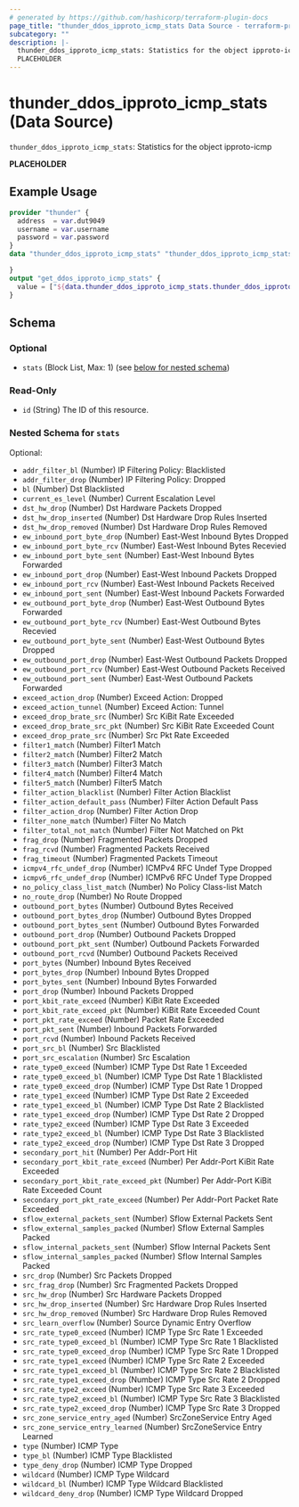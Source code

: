 ```yaml
---
# generated by https://github.com/hashicorp/terraform-plugin-docs
page_title: "thunder_ddos_ipproto_icmp_stats Data Source - terraform-provider-thunder"
subcategory: ""
description: |-
  thunder_ddos_ipproto_icmp_stats: Statistics for the object ipproto-icmp
  PLACEHOLDER
---
```


# thunder_ddos_ipproto_icmp_stats (Data Source)

`thunder_ddos_ipproto_icmp_stats`: Statistics for the object ipproto-icmp

__PLACEHOLDER__

## Example Usage

```terraform
provider "thunder" {
  address  = var.dut9049
  username = var.username
  password = var.password
}
data "thunder_ddos_ipproto_icmp_stats" "thunder_ddos_ipproto_icmp_stats" {

}
output "get_ddos_ipproto_icmp_stats" {
  value = ["${data.thunder_ddos_ipproto_icmp_stats.thunder_ddos_ipproto_icmp_stats}"]
}
```

<!-- schema generated by tfplugindocs -->
## Schema

### Optional

- `stats` (Block List, Max: 1) (see [below for nested schema](#nestedblock--stats))

### Read-Only

- `id` (String) The ID of this resource.

<a id="nestedblock--stats"></a>
### Nested Schema for `stats`

Optional:

- `addr_filter_bl` (Number) IP Filtering Policy: Blacklisted
- `addr_filter_drop` (Number) IP Filtering Policy: Dropped
- `bl` (Number) Dst Blacklisted
- `current_es_level` (Number) Current Escalation Level
- `dst_hw_drop` (Number) Dst Hardware Packets Dropped
- `dst_hw_drop_inserted` (Number) Dst Hardware Drop Rules Inserted
- `dst_hw_drop_removed` (Number) Dst Hardware Drop Rules Removed
- `ew_inbound_port_byte_drop` (Number) East-West Inbound Bytes Dropped
- `ew_inbound_port_byte_rcv` (Number) East-West Inbound Bytes Recevied
- `ew_inbound_port_byte_sent` (Number) East-West Inbound Bytes Forwarded
- `ew_inbound_port_drop` (Number) East-West Inbound Packets Dropped
- `ew_inbound_port_rcv` (Number) East-West Inbound Packets Received
- `ew_inbound_port_sent` (Number) East-West Inbound Packets Forwarded
- `ew_outbound_port_byte_drop` (Number) East-West Outbound Bytes Forwarded
- `ew_outbound_port_byte_rcv` (Number) East-West Outbound Bytes Recevied
- `ew_outbound_port_byte_sent` (Number) East-West Outbound Bytes Dropped
- `ew_outbound_port_drop` (Number) East-West Outbound Packets Dropped
- `ew_outbound_port_rcv` (Number) East-West Outbound Packets Received
- `ew_outbound_port_sent` (Number) East-West Outbound Packets Forwarded
- `exceed_action_drop` (Number) Exceed Action: Dropped
- `exceed_action_tunnel` (Number) Exceed Action: Tunnel
- `exceed_drop_brate_src` (Number) Src KiBit Rate Exceeded
- `exceed_drop_brate_src_pkt` (Number) Src KiBit Rate Exceeded Count
- `exceed_drop_prate_src` (Number) Src Pkt Rate Exceeded
- `filter1_match` (Number) Filter1 Match
- `filter2_match` (Number) Filter2 Match
- `filter3_match` (Number) Filter3 Match
- `filter4_match` (Number) Filter4 Match
- `filter5_match` (Number) Filter5 Match
- `filter_action_blacklist` (Number) Filter Action Blacklist
- `filter_action_default_pass` (Number) Filter Action Default Pass
- `filter_action_drop` (Number) Filter Action Drop
- `filter_none_match` (Number) Filter No Match
- `filter_total_not_match` (Number) Filter Not Matched on Pkt
- `frag_drop` (Number) Fragmented Packets Dropped
- `frag_rcvd` (Number) Fragmented Packets Received
- `frag_timeout` (Number) Fragmented Packets Timeout
- `icmpv4_rfc_undef_drop` (Number) ICMPv4 RFC Undef Type Dropped
- `icmpv6_rfc_undef_drop` (Number) ICMPv6 RFC Undef Type Dropped
- `no_policy_class_list_match` (Number) No Policy Class-list Match
- `no_route_drop` (Number) No Route Dropped
- `outbound_port_bytes` (Number) Outbound Bytes Received
- `outbound_port_bytes_drop` (Number) Outbound Bytes Dropped
- `outbound_port_bytes_sent` (Number) Outbound Bytes Forwarded
- `outbound_port_drop` (Number) Outbound Packets Dropped
- `outbound_port_pkt_sent` (Number) Outbound Packets Forwarded
- `outbound_port_rcvd` (Number) Outbound Packets Received
- `port_bytes` (Number) Inbound Bytes Received
- `port_bytes_drop` (Number) Inbound Bytes Dropped
- `port_bytes_sent` (Number) Inbound Bytes Forwarded
- `port_drop` (Number) Inbound Packets Dropped
- `port_kbit_rate_exceed` (Number) KiBit Rate Exceeded
- `port_kbit_rate_exceed_pkt` (Number) KiBit Rate Exceeded Count
- `port_pkt_rate_exceed` (Number) Packet Rate Exceeded
- `port_pkt_sent` (Number) Inbound Packets Forwarded
- `port_rcvd` (Number) Inbound Packets Received
- `port_src_bl` (Number) Src Blacklisted
- `port_src_escalation` (Number) Src Escalation
- `rate_type0_exceed` (Number) ICMP Type Dst Rate 1 Exceeded
- `rate_type0_exceed_bl` (Number) ICMP Type Dst Rate 1 Blacklisted
- `rate_type0_exceed_drop` (Number) ICMP Type Dst Rate 1 Dropped
- `rate_type1_exceed` (Number) ICMP Type Dst Rate 2 Exceeded
- `rate_type1_exceed_bl` (Number) ICMP Type Dst Rate 2 Blacklisted
- `rate_type1_exceed_drop` (Number) ICMP Type Dst Rate 2 Dropped
- `rate_type2_exceed` (Number) ICMP Type Dst Rate 3 Exceeded
- `rate_type2_exceed_bl` (Number) ICMP Type Dst Rate 3 Blacklisted
- `rate_type2_exceed_drop` (Number) ICMP Type Dst Rate 3 Dropped
- `secondary_port_hit` (Number) Per Addr-Port Hit
- `secondary_port_kbit_rate_exceed` (Number) Per Addr-Port KiBit Rate Exceeded
- `secondary_port_kbit_rate_exceed_pkt` (Number) Per Addr-Port KiBit Rate Exceeded Count
- `secondary_port_pkt_rate_exceed` (Number) Per Addr-Port Packet Rate Exceeded
- `sflow_external_packets_sent` (Number) Sflow External Packets Sent
- `sflow_external_samples_packed` (Number) Sflow External Samples Packed
- `sflow_internal_packets_sent` (Number) Sflow Internal Packets Sent
- `sflow_internal_samples_packed` (Number) Sflow Internal Samples Packed
- `src_drop` (Number) Src Packets Dropped
- `src_frag_drop` (Number) Src Fragmented Packets Dropped
- `src_hw_drop` (Number) Src Hardware Packets Dropped
- `src_hw_drop_inserted` (Number) Src Hardware Drop Rules Inserted
- `src_hw_drop_removed` (Number) Src Hardware Drop Rules Removed
- `src_learn_overflow` (Number) Source Dynamic Entry Overflow
- `src_rate_type0_exceed` (Number) ICMP Type Src Rate 1 Exceeded
- `src_rate_type0_exceed_bl` (Number) ICMP Type Src Rate 1 Blacklisted
- `src_rate_type0_exceed_drop` (Number) ICMP Type Src Rate 1 Dropped
- `src_rate_type1_exceed` (Number) ICMP Type Src Rate 2 Exceeded
- `src_rate_type1_exceed_bl` (Number) ICMP Type Src Rate 2 Blacklisted
- `src_rate_type1_exceed_drop` (Number) ICMP Type Src Rate 2 Dropped
- `src_rate_type2_exceed` (Number) ICMP Type Src Rate 3 Exceeded
- `src_rate_type2_exceed_bl` (Number) ICMP Type Src Rate 3 Blacklisted
- `src_rate_type2_exceed_drop` (Number) ICMP Type Src Rate 3 Dropped
- `src_zone_service_entry_aged` (Number) SrcZoneService Entry Aged
- `src_zone_service_entry_learned` (Number) SrcZoneService Entry Learned
- `type` (Number) ICMP Type
- `type_bl` (Number) ICMP Type Blacklisted
- `type_deny_drop` (Number) ICMP Type Dropped
- `wildcard` (Number) ICMP Type Wildcard
- `wildcard_bl` (Number) ICMP Type Wildcard Blacklisted
- `wildcard_deny_drop` (Number) ICMP Type Wildcard Dropped


